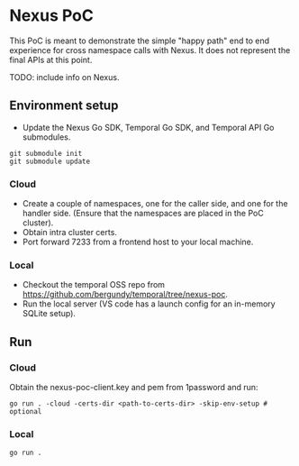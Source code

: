 # Nexus PoC

This PoC is meant to demonstrate the simple "happy path" end to end experience for cross namespace calls with Nexus.
It does not represent the final APIs at this point.

TODO: include info on Nexus.

## Environment setup

- Update the Nexus Go SDK, Temporal Go SDK, and Temporal API Go submodules.

```
git submodule init
git submodule update
```

### Cloud

- Create a couple of namespaces, one for the caller side, and one for the handler side.
  (Ensure that the namespaces are placed in the PoC cluster).
- Obtain intra cluster certs.
- Port forward 7233 from a frontend host to your local machine.

### Local

- Checkout the temporal OSS repo from https://github.com/bergundy/temporal/tree/nexus-poc.
- Run the local server (VS code has a launch config for an in-memory SQLite setup).

## Run

### Cloud

Obtain the nexus-poc-client.key and pem from 1password and run:

```
go run . -cloud -certs-dir <path-to-certs-dir> -skip-env-setup # optional
```

### Local

```
go run .
```
